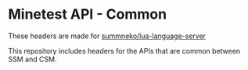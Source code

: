 # Minetest API - Common

These headers are made for [summneko/lua-language-server](https://github.com/sumneko/lua-language-server)

This repository includes headers for the APIs that are common between SSM and CSM.
